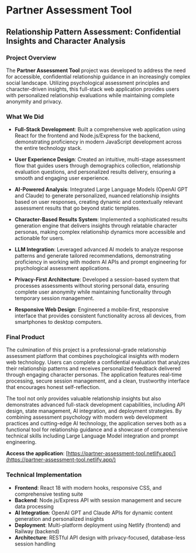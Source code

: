 # Partner Assessment Tool

## Relationship Pattern Assessment: Confidential Insights and Character Analysis

### Project Overview

The **Partner Assessment Tool** project was developed to address the need for accessible, confidential relationship guidance in an increasingly complex social landscape. Utilizing psychological assessment principles and character-driven insights, this full-stack web application provides users with personalized relationship evaluations while maintaining complete anonymity and privacy.

### What We Did

- **Full-Stack Development**: Built a comprehensive web application using React for the frontend and Node.js/Express for the backend, demonstrating proficiency in modern JavaScript development across the entire technology stack.

- **User Experience Design**: Created an intuitive, multi-stage assessment flow that guides users through demographics collection, relationship evaluation questions, and personalized results delivery, ensuring a smooth and engaging user experience.

- **AI-Powered Analysis**: Integrated Large Language Models (OpenAI GPT and Claude) to generate personalized, nuanced relationship insights based on user responses, creating dynamic and contextually relevant assessment results that go beyond static templates.

- **Character-Based Results System**: Implemented a sophisticated results generation engine that delivers insights through relatable character personas, making complex relationship dynamics more accessible and actionable for users.

- **LLM Integration**: Leveraged advanced AI models to analyze response patterns and generate tailored recommendations, demonstrating proficiency in working with modern AI APIs and prompt engineering for psychological assessment applications.

- **Privacy-First Architecture**: Developed a session-based system that processes assessments without storing personal data, ensuring complete user anonymity while maintaining functionality through temporary session management.

- **Responsive Web Design**: Engineered a mobile-first, responsive interface that provides consistent functionality across all devices, from smartphones to desktop computers.

### Final Product

The culmination of this project is a professional-grade relationship assessment platform that combines psychological insights with modern web technology. Users can complete a confidential evaluation that analyzes their relationship patterns and receives personalized feedback delivered through engaging character personas. The application features real-time processing, secure session management, and a clean, trustworthy interface that encourages honest self-reflection.

The tool not only provides valuable relationship insights but also demonstrates advanced full-stack development capabilities, including API design, state management, AI integration, and deployment strategies. By combining assessment psychology with modern web development practices and cutting-edge AI technology, the application serves both as a functional tool for relationship guidance and a showcase of comprehensive technical skills including Large Language Model integration and prompt engineering.

**Access the application**: [https://partner-assessment-tool.netlify.app/](https://partner-assessment-tool.netlify.app/)

### Technical Implementation

- **Frontend**: React 18 with modern hooks, responsive CSS, and comprehensive testing suite
- **Backend**: Node.js/Express API with session management and secure data processing
- **AI Integration**: OpenAI GPT and Claude APIs for dynamic content generation and personalized insights
- **Deployment**: Multi-platform deployment using Netlify (frontend) and Railway (backend)
- **Architecture**: RESTful API design with privacy-focused, database-less session handling
